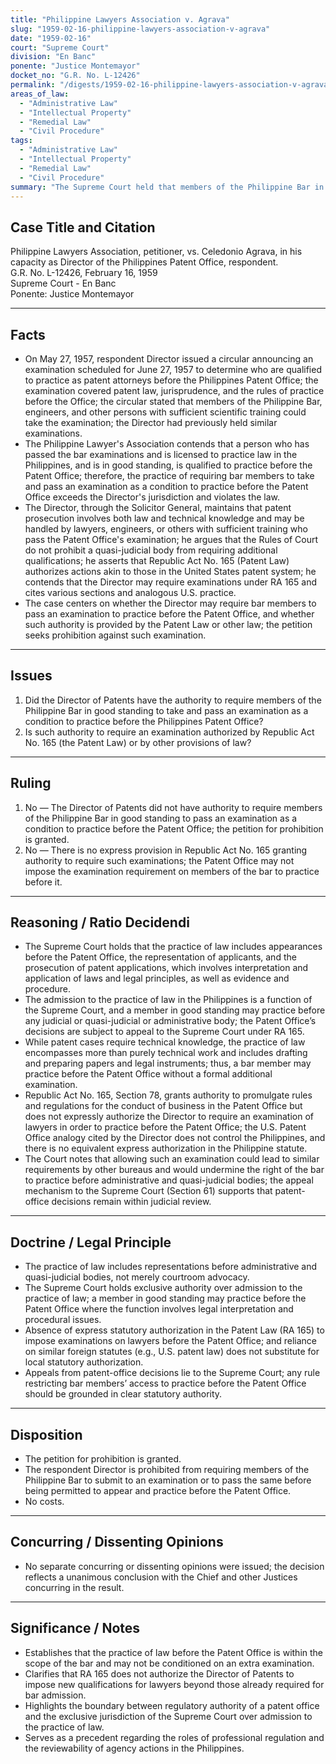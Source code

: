 ```yaml
---
title: "Philippine Lawyers Association v. Agrava"
slug: "1959-02-16-philippine-lawyers-association-v-agrava"
date: "1959-02-16"
court: "Supreme Court"
division: "En Banc"
ponente: "Justice Montemayor"
docket_no: "G.R. No. L-12426"
permalink: "/digests/1959-02-16-philippine-lawyers-association-v-agrava/"
areas_of_law:
  - "Administrative Law"
  - "Intellectual Property"
  - "Remedial Law"
  - "Civil Procedure"
tags:
  - "Administrative Law"
  - "Intellectual Property"
  - "Remedial Law"
  - "Civil Procedure"
summary: "The Supreme Court held that members of the Philippine Bar in good standing may practice before the Philippines Patent Office and that the Director of Patents cannot require a bar examination as a condition to practice before the Patent Office."
---
```


## Case Title and Citation
Philippine Lawyers Association, petitioner, vs. Celedonio Agrava, in his capacity as Director of the Philippines Patent Office, respondent.  
G.R. No. L-12426, February 16, 1959  
Supreme Court - En Banc  
Ponente: Justice Montemayor

---

## Facts
- On May 27, 1957, respondent Director issued a circular announcing an examination scheduled for June 27, 1957 to determine who are qualified to practice as patent attorneys before the Philippines Patent Office; the examination covered patent law, jurisprudence, and the rules of practice before the Office; the circular stated that members of the Philippine Bar, engineers, and other persons with sufficient scientific training could take the examination; the Director had previously held similar examinations.
- The Philippine Lawyer's Association contends that a person who has passed the bar examinations and is licensed to practice law in the Philippines, and is in good standing, is qualified to practice before the Patent Office; therefore, the practice of requiring bar members to take and pass an examination as a condition to practice before the Patent Office exceeds the Director's jurisdiction and violates the law.
- The Director, through the Solicitor General, maintains that patent prosecution involves both law and technical knowledge and may be handled by lawyers, engineers, or others with sufficient training who pass the Patent Office's examination; he argues that the Rules of Court do not prohibit a quasi-judicial body from requiring additional qualifications; he asserts that Republic Act No. 165 (Patent Law) authorizes actions akin to those in the United States patent system; he contends that the Director may require examinations under RA 165 and cites various sections and analogous U.S. practice.
- The case centers on whether the Director may require bar members to pass an examination to practice before the Patent Office, and whether such authority is provided by the Patent Law or other law; the petition seeks prohibition against such examination.

---

## Issues
1. Did the Director of Patents have the authority to require members of the Philippine Bar in good standing to take and pass an examination as a condition to practice before the Philippines Patent Office?
2. Is such authority to require an examination authorized by Republic Act No. 165 (the Patent Law) or by other provisions of law?

---

## Ruling
1. No — The Director of Patents did not have authority to require members of the Philippine Bar in good standing to pass an examination as a condition to practice before the Patent Office; the petition for prohibition is granted.
2. No — There is no express provision in Republic Act No. 165 granting authority to require such examinations; the Patent Office may not impose the examination requirement on members of the bar to practice before it.

---

## Reasoning / Ratio Decidendi
- The Supreme Court holds that the practice of law includes appearances before the Patent Office, the representation of applicants, and the prosecution of patent applications, which involves interpretation and application of laws and legal principles, as well as evidence and procedure.
- The admission to the practice of law in the Philippines is a function of the Supreme Court, and a member in good standing may practice before any judicial or quasi-judicial or administrative body; the Patent Office’s decisions are subject to appeal to the Supreme Court under RA 165.
- While patent cases require technical knowledge, the practice of law encompasses more than purely technical work and includes drafting and preparing papers and legal instruments; thus, a bar member may practice before the Patent Office without a formal additional examination.
- Republic Act No. 165, Section 78, grants authority to promulgate rules and regulations for the conduct of business in the Patent Office but does not expressly authorize the Director to require an examination of lawyers in order to practice before the Patent Office; the U.S. Patent Office analogy cited by the Director does not control the Philippines, and there is no equivalent express authorization in the Philippine statute.
- The Court notes that allowing such an examination could lead to similar requirements by other bureaus and would undermine the right of the bar to practice before administrative and quasi-judicial bodies; the appeal mechanism to the Supreme Court (Section 61) supports that patent-office decisions remain within judicial review.

---

## Doctrine / Legal Principle
- The practice of law includes representations before administrative and quasi-judicial bodies, not merely courtroom advocacy.
- The Supreme Court holds exclusive authority over admission to the practice of law; a member in good standing may practice before the Patent Office where the function involves legal interpretation and procedural issues.
- Absence of express statutory authorization in the Patent Law (RA 165) to impose examinations on lawyers before the Patent Office; and reliance on similar foreign statutes (e.g., U.S. patent law) does not substitute for local statutory authorization.
- Appeals from patent-office decisions lie to the Supreme Court; any rule restricting bar members’ access to practice before the Patent Office should be grounded in clear statutory authority.

---

## Disposition
- The petition for prohibition is granted.
- The respondent Director is prohibited from requiring members of the Philippine Bar to submit to an examination or to pass the same before being permitted to appear and practice before the Patent Office.
- No costs.

---

## Concurring / Dissenting Opinions
- No separate concurring or dissenting opinions were issued; the decision reflects a unanimous conclusion with the Chief and other Justices concurring in the result.

---

## Significance / Notes
- Establishes that the practice of law before the Patent Office is within the scope of the bar and may not be conditioned on an extra examination.
- Clarifies that RA 165 does not authorize the Director of Patents to impose new qualifications for lawyers beyond those already required for bar admission.
- Highlights the boundary between regulatory authority of a patent office and the exclusive jurisdiction of the Supreme Court over admission to the practice of law.
- Serves as a precedent regarding the roles of professional regulation and the reviewability of agency actions in the Philippines.